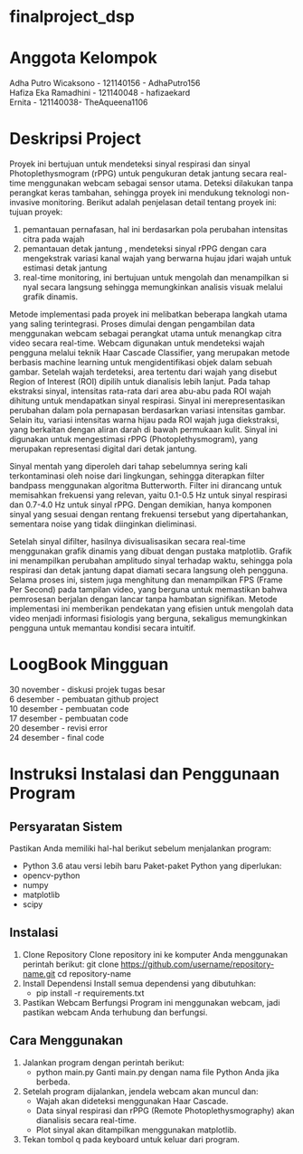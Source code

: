 # finalproject_dsp
# Anggota Kelompok
Adha Putro Wicaksono - 121140156 - AdhaPutro156  
Hafiza Eka Ramadhini - 121140048 - hafizaekard  
Ernita - 121140038- TheAqueena1106  

# Deskripsi Project
Proyek ini bertujuan untuk mendeteksi sinyal respirasi dan sinyal Photoplethysmogram (rPPG) untuk pengukuran detak jantung secara real-time menggunakan webcam sebagai sensor utama. Deteksi dilakukan tanpa perangkat keras tambahan, sehingga proyek ini mendukung teknologi non-invasive monitoring. Berikut adalah penjelasan detail tentang proyek ini:  
tujuan proyek:  
1. pemantauan pernafasan, hal ini berdasarkan pola perubahan intensitas citra pada wajah
2. pemantauan detak jantung , mendeteksi sinyal rPPG dengan cara mengekstrak variasi kanal wajah yang berwarna hujau jdari wajah untuk estimasi detak jantung
3. real-time monitoring, ini bertujuan untuk mengolah dan menampilkan si nyal secara langsung sehingga memungkinkan analisis visuak melalui grafik dinamis.

Metode implementasi pada proyek ini melibatkan beberapa langkah utama yang saling terintegrasi. Proses dimulai dengan pengambilan data menggunakan webcam sebagai perangkat utama untuk menangkap citra video secara real-time. Webcam digunakan untuk mendeteksi wajah pengguna melalui teknik Haar Cascade Classifier, yang merupakan metode berbasis machine learning untuk mengidentifikasi objek dalam sebuah gambar. Setelah wajah terdeteksi, area tertentu dari wajah yang disebut Region of Interest (ROI) dipilih untuk dianalisis lebih lanjut. Pada tahap ekstraksi sinyal, intensitas rata-rata dari area abu-abu pada ROI wajah dihitung untuk mendapatkan sinyal respirasi. Sinyal ini merepresentasikan perubahan dalam pola pernapasan berdasarkan variasi intensitas gambar. Selain itu, variasi intensitas warna hijau pada ROI wajah juga diekstraksi, yang berkaitan dengan aliran darah di bawah permukaan kulit. Sinyal ini digunakan untuk mengestimasi rPPG (Photoplethysmogram), yang merupakan representasi digital dari detak jantung.

Sinyal mentah yang diperoleh dari tahap sebelumnya sering kali terkontaminasi oleh noise dari lingkungan, sehingga diterapkan filter bandpass menggunakan algoritma Butterworth. Filter ini dirancang untuk memisahkan frekuensi yang relevan, yaitu 0.1-0.5 Hz untuk sinyal respirasi dan 0.7-4.0 Hz untuk sinyal rPPG. Dengan demikian, hanya komponen sinyal yang sesuai dengan rentang frekuensi tersebut yang dipertahankan, sementara noise yang tidak diinginkan dieliminasi.

Setelah sinyal difilter, hasilnya divisualisasikan secara real-time menggunakan grafik dinamis yang dibuat dengan pustaka matplotlib. Grafik ini menampilkan perubahan amplitudo sinyal terhadap waktu, sehingga pola respirasi dan detak jantung dapat diamati secara langsung oleh pengguna. Selama proses ini, sistem juga menghitung dan menampilkan FPS (Frame Per Second) pada tampilan video, yang berguna untuk memastikan bahwa pemrosesan berjalan dengan lancar tanpa hambatan signifikan. Metode implementasi ini memberikan pendekatan yang efisien untuk mengolah data video menjadi informasi fisiologis yang berguna, sekaligus memungkinkan pengguna untuk memantau kondisi secara intuitif.

# LoogBook Mingguan
30 november - diskusi projek tugas besar   
6 desember - pembuatan github project  
10 desember - pembuatan code   
17 desember - pembuatan code   
20 desember - revisi error   
24 desember - final code   

# Instruksi Instalasi dan Penggunaan Program
## Persyaratan Sistem
Pastikan Anda memiliki hal-hal berikut sebelum menjalankan program:
- Python 3.6 atau versi lebih baru
Paket-paket Python yang diperlukan:
- opencv-python
- numpy
- matplotlib
- scipy
## Instalasi
1. Clone Repository
   Clone repository ini ke komputer Anda menggunakan perintah berikut:
   git clone https://github.com/username/repository-name.git
cd repository-name
2. Install Dependensi
   Install semua dependensi yang dibutuhkan:
   - pip install -r requirements.txt
3. Pastikan Webcam Berfungsi
   Program ini menggunakan webcam, jadi pastikan webcam Anda terhubung dan berfungsi.
## Cara Menggunakan
1. Jalankan program dengan perintah berikut:
   - python main.py
     Ganti main.py dengan nama file Python Anda jika berbeda.
2. Setelah program dijalankan, jendela webcam akan muncul dan:
   - Wajah akan dideteksi menggunakan Haar Cascade.
   - Data sinyal respirasi dan rPPG (Remote Photoplethysmography) akan dianalisis secara real-time.
   - Plot sinyal akan ditampilkan menggunakan matplotlib.
3. Tekan tombol q pada keyboard untuk keluar dari program.
